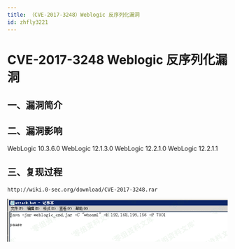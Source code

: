 ```yaml
---
title: （CVE-2017-3248）Weblogic 反序列化漏洞
id: zhfly3221
---
```


# CVE-2017-3248 Weblogic 反序列化漏洞

## 一、漏洞简介

## 二、漏洞影响

WebLogic 10.3.6.0
WebLogic 12.1.3.0
WebLogic 12.2.1.0
WebLogic 12.2.1.1

## 三、复现过程

```
http://wiki.0-sec.org/download/CVE-2017-3248.rar 
```

![3.png](../img/724218ad195394272f09558f36338f28.png)